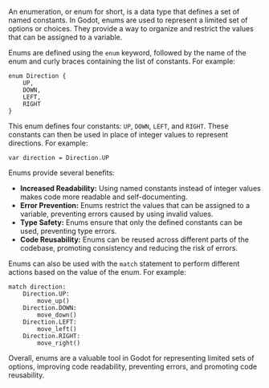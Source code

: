 An enumeration, or enum for short, is a data type that defines a set of named constants. In Godot, enums are used to represent a limited set of options or choices. They provide a way to organize and restrict the values that can be assigned to a variable.

Enums are defined using the `enum` keyword, followed by the name of the enum and curly braces containing the list of constants. For example:

```
enum Direction {
    UP,
    DOWN,
    LEFT,
    RIGHT
}
```

This enum defines four constants: `UP`, `DOWN`, `LEFT`, and `RIGHT`. These constants can then be used in place of integer values to represent directions. For example:

```
var direction = Direction.UP
```

Enums provide several benefits:

- **Increased Readability:** Using named constants instead of integer values makes code more readable and self-documenting.
- **Error Prevention:** Enums restrict the values that can be assigned to a variable, preventing errors caused by using invalid values.
- **Type Safety:** Enums ensure that only the defined constants can be used, preventing type errors.
- **Code Reusability:** Enums can be reused across different parts of the codebase, promoting consistency and reducing the risk of errors.

Enums can also be used with the `match` statement to perform different actions based on the value of the enum. For example:

```
match direction:
    Direction.UP:
        move_up()
    Direction.DOWN:
        move_down()
    Direction.LEFT:
        move_left()
    Direction.RIGHT:
        move_right()
```

Overall, enums are a valuable tool in Godot for representing limited sets of options, improving code readability, preventing errors, and promoting code reusability.
